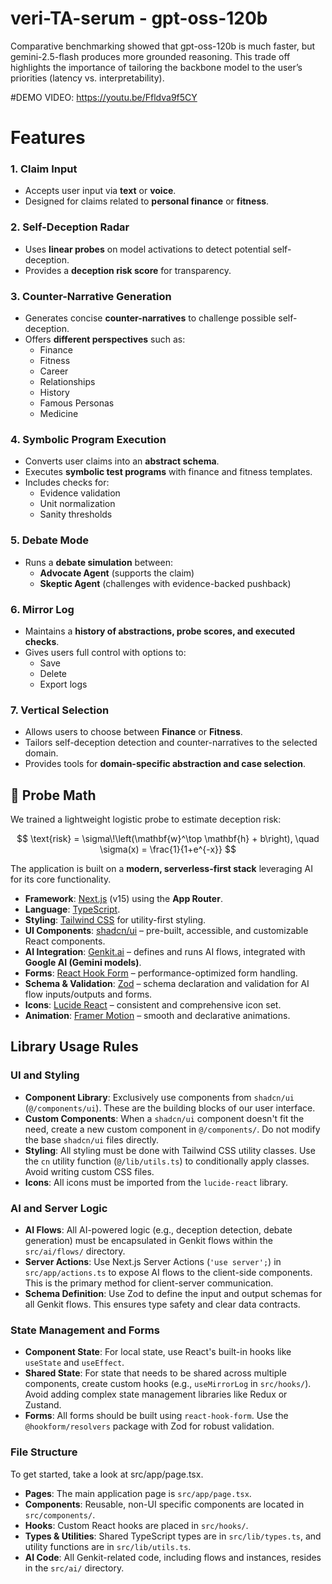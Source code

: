# veri-TA-serum - gpt-oss-120b

Comparative benchmarking showed that gpt-oss-120b is much faster,  but gemini-2.5-flash produces more grounded reasoning. This trade off highlights the importance of tailoring the backbone model to the user’s priorities (latency vs. interpretability).

#DEMO VIDEO: https://youtu.be/Ffldva9f5CY

# Features
### 1. Claim Input
- Accepts user input via **text** or **voice**.  
- Designed for claims related to **personal finance** or **fitness**.  

### 2. Self-Deception Radar
- Uses **linear probes** on model activations to detect potential self-deception.  
- Provides a **deception risk score** for transparency.  

### 3. Counter-Narrative Generation
- Generates concise **counter-narratives** to challenge possible self-deception.  
- Offers **different perspectives** such as:  
  - Finance  
  - Fitness
  - Career
  - Relationships  
  - History
  - Famous Personas
  - Medicine

### 4. Symbolic Program Execution
- Converts user claims into an **abstract schema**.  
- Executes **symbolic test programs** with finance and fitness templates.  
- Includes checks for:  
  - Evidence validation  
  - Unit normalization  
  - Sanity thresholds  

### 5. Debate Mode
- Runs a **debate simulation** between:  
  - **Advocate Agent** (supports the claim)  
  - **Skeptic Agent** (challenges with evidence-backed pushback)  

### 6. Mirror Log
- Maintains a **history of abstractions, probe scores, and executed checks**.  
- Gives users full control with options to:  
  - Save  
  - Delete  
  - Export logs  

### 7. Vertical Selection
- Allows users to choose between **Finance** or **Fitness**.  
- Tailors self-deception detection and counter-narratives to the selected domain.  
- Provides tools for **domain-specific abstraction and case selection**.  

## 📐 Probe Math
We trained a lightweight logistic probe to estimate deception risk:

$$
\text{risk} = \sigma\!\left(\mathbf{w}^\top \mathbf{h} + b\right), 
\quad 
\sigma(x) = \frac{1}{1+e^{-x}}
$$

The application is built on a **modern, serverless-first stack** leveraging AI for its core functionality.

- **Framework**: [Next.js](https://nextjs.org/) (v15) using the **App Router**.  
- **Language**: [TypeScript](https://www.typescriptlang.org/).  
- **Styling**: [Tailwind CSS](https://tailwindcss.com/) for utility-first styling.  
- **UI Components**: [shadcn/ui](https://ui.shadcn.com/) – pre-built, accessible, and customizable React components.  
- **AI Integration**: [Genkit.ai](https://firebase.google.com/docs/genkit) – defines and runs AI flows, integrated with **Google AI (Gemini models)**.  
- **Forms**: [React Hook Form](https://react-hook-form.com/) – performance-optimized form handling.  
- **Schema & Validation**: [Zod](https://zod.dev/) – schema declaration and validation for AI flow inputs/outputs and forms.  
- **Icons**: [Lucide React](https://lucide.dev/) – consistent and comprehensive icon set.  
- **Animation**: [Framer Motion](https://www.framer.com/motion/) – smooth and declarative animations.  

## Library Usage Rules

### UI and Styling

- **Component Library**: Exclusively use components from `shadcn/ui` (`@/components/ui`). These are the building blocks of our user interface.
- **Custom Components**: When a `shadcn/ui` component doesn't fit the need, create a new custom component in `@/components/`. Do not modify the base `shadcn/ui` files directly.
- **Styling**: All styling must be done with Tailwind CSS utility classes. Use the `cn` utility function (`@/lib/utils.ts`) to conditionally apply classes. Avoid writing custom CSS files.
- **Icons**: All icons must be imported from the `lucide-react` library.


### AI and Server Logic

- **AI Flows**: All AI-powered logic (e.g., deception detection, debate generation) must be encapsulated in Genkit flows within the `src/ai/flows/` directory.
- **Server Actions**: Use Next.js Server Actions (`'use server';`) in `src/app/actions.ts` to expose AI flows to the client-side components. This is the primary method for client-server communication.
- **Schema Definition**: Use Zod to define the input and output schemas for all Genkit flows. This ensures type safety and clear data contracts.


### State Management and Forms

- **Component State**: For local state, use React's built-in hooks like `useState` and `useEffect`.
- **Shared State**: For state that needs to be shared across multiple components, create custom hooks (e.g., `useMirrorLog` in `src/hooks/`). Avoid adding complex state management libraries like Redux or Zustand.
- **Forms**: All forms should be built using `react-hook-form`. Use the `@hookform/resolvers` package with Zod for robust validation.


### File Structure
To get started, take a look at src/app/page.tsx.

- **Pages**: The main application page is `src/app/page.tsx`.
- **Components**: Reusable, non-UI specific components are located in `src/components/`.
- **Hooks**: Custom React hooks are placed in `src/hooks/`.
- **Types \& Utilities**: Shared TypeScript types are in `src/lib/types.ts`, and utility functions are in `src/lib/utils.ts`.
- **AI Code**: All Genkit-related code, including flows and instances, resides in the `src/ai/` directory.


